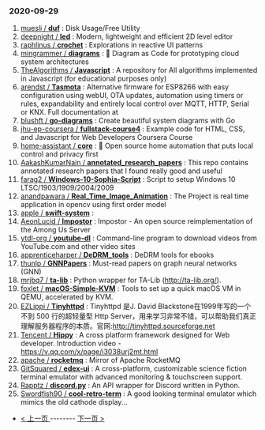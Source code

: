 ### 2020-09-29 
1. [
        muesli /
**duf**](https://github.com/muesli/duf) : Disk Usage/Free Utility
1. [
        deepnight /
**led**](https://github.com/deepnight/led) : Modern, lightweight and efficient 2D level editor
1. [
        raphlinus /
**crochet**](https://github.com/raphlinus/crochet) : Explorations in reactive UI patterns
1. [
        mingrammer /
**diagrams**](https://github.com/mingrammer/diagrams) : 🎨 Diagram as Code for prototyping cloud system architectures
1. [
        TheAlgorithms /
**Javascript**](https://github.com/TheAlgorithms/Javascript) : A repository for All algorithms implemented in Javascript (for educational purposes only)
1. [
        arendst /
**Tasmota**](https://github.com/arendst/Tasmota) : Alternative firmware for ESP8266 with easy configuration using webUI, OTA updates, automation using timers or rules, expandability and entirely local control over MQTT, HTTP, Serial or KNX. Full documentation at
1. [
        blushft /
**go-diagrams**](https://github.com/blushft/go-diagrams) : Create beautiful system diagrams with Go
1. [
        jhu-ep-coursera /
**fullstack-course4**](https://github.com/jhu-ep-coursera/fullstack-course4) : Example code for HTML, CSS, and Javascript for Web Developers Coursera Course
1. [
        home-assistant /
**core**](https://github.com/home-assistant/core) : 🏡 Open source home automation that puts local control and privacy first
1. [
        AakashKumarNain /
**annotated_research_papers**](https://github.com/AakashKumarNain/annotated_research_papers) : This repo contains annotated research papers that I found really good and useful
1. [
        farag2 /
**Windows-10-Sophia-Script**](https://github.com/farag2/Windows-10-Sophia-Script) : Script to setup Windows 10 LTSC/1903/1909/2004/2009
1. [
        anandpawara /
**Real_Time_Image_Animation**](https://github.com/anandpawara/Real_Time_Image_Animation) : The Project is real time application in opencv using first order model
1. [
        apple /
**swift-system**](https://github.com/apple/swift-system) : 
1. [
        AeonLucid /
**Impostor**](https://github.com/AeonLucid/Impostor) : Impostor - An open source reimplementation of the Among Us Server
1. [
        ytdl-org /
**youtube-dl**](https://github.com/ytdl-org/youtube-dl) : Command-line program to download videos from YouTube.com and other video sites
1. [
        apprenticeharper /
**DeDRM_tools**](https://github.com/apprenticeharper/DeDRM_tools) : DeDRM tools for ebooks
1. [
        thunlp /
**GNNPapers**](https://github.com/thunlp/GNNPapers) : Must-read papers on graph neural networks (GNN)
1. [
        mrjbq7 /
**ta-lib**](https://github.com/mrjbq7/ta-lib) : Python wrapper for TA-Lib (http://ta-lib.org/).
1. [
        foxlet /
**macOS-Simple-KVM**](https://github.com/foxlet/macOS-Simple-KVM) : Tools to set up a quick macOS VM in QEMU, accelerated by KVM.
1. [
        EZLippi /
**Tinyhttpd**](https://github.com/EZLippi/Tinyhttpd) : Tinyhttpd 是J. David Blackstone在1999年写的一个不到 500 行的超轻量型 Http Server，用来学习非常不错，可以帮助我们真正理解服务器程序的本质。官网:http://tinyhttpd.sourceforge.net
1. [
        Tencent /
**Hippy**](https://github.com/Tencent/Hippy) : A cross platform framework designed for Web developer. Introduction video - https://v.qq.com/x/page/i3038urj2mt.html
1. [
        apache /
**rocketmq**](https://github.com/apache/rocketmq) : Mirror of Apache RocketMQ
1. [
        GitSquared /
**edex-ui**](https://github.com/GitSquared/edex-ui) : A cross-platform, customizable science fiction terminal emulator with advanced monitoring & touchscreen support.
1. [
        Rapptz /
**discord.py**](https://github.com/Rapptz/discord.py) : An API wrapper for Discord written in Python.
1. [
        Swordfish90 /
**cool-retro-term**](https://github.com/Swordfish90/cool-retro-term) : A good looking terminal emulator which mimics the old cathode display... 

- [ < 上一页 ](https://github.com/able8/github-trending-daily-record/blob/master/2020-09-28.md) -------- [ 下一页 > ](https://github.com/able8/github-trending-daily-record/blob/master/2020-09-30.md)